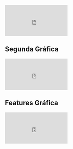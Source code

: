   
<iframe src="https://3a5e8fcd6de7.ngrok.io/#/notebook/2FBV8R4MG/paragraph/paragraph_1592868428236_-95018284?asIframe" width="100%" height="300" style="width: 200px; height: 100px; border: 0px"></iframe>

<h2> Segunda Gráfica </h2>  

  <iframe src="https://3a5e8fcd6de7.ngrok.io/#/notebook/2FBV8R4MG/paragraph/paragraph_1592868360220_-1800748781?asIframe" style="width: 200px; height: 100px; border: 0px"></iframe>
<h2> Features Gráfica </h2>  
   
   <iframe src="https://3a5e8fcd6de7.ngrok.io/#/notebook/2FBV8R4MG/paragraph/paragraph_1592857868450_-1507570090?asIframe" style="width: 200px; height: 100px; border: 0px"></iframe>


